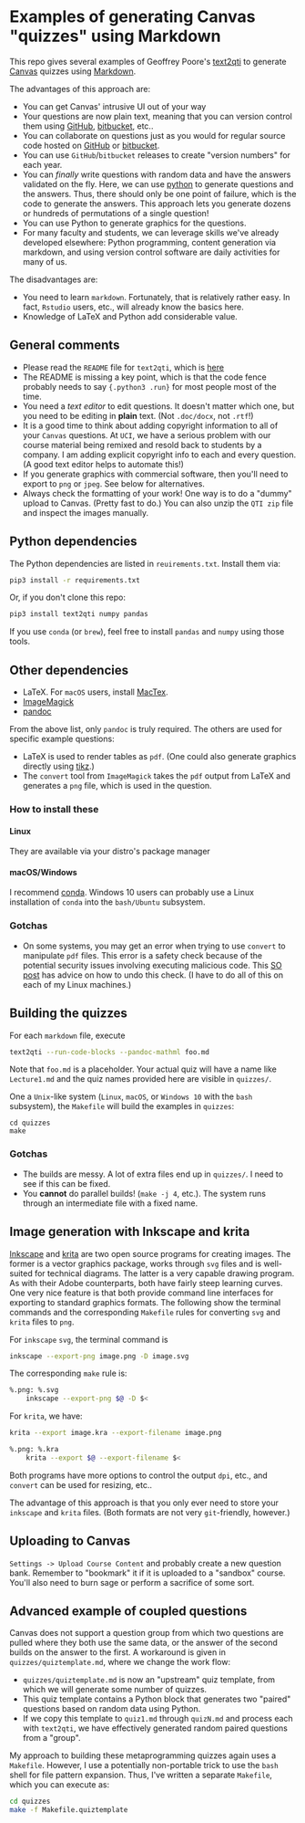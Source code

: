 # Examples of generating Canvas "quizzes" using Markdown

This repo gives several examples of Geoffrey Poore's [text2qti](https://github.com/gpoore/text2qti) to generate [Canvas](https://www.instructure.com/canvas/) quizzes using [Markdown](https://en.wikipedia.org/wiki/Markdown).

The advantages of this approach are:

* You can get Canvas' intrusive UI out of your way
* Your questions are now plain text, meaning that you can version control them
  using [GitHub](https://github.com), [bitbucket](https://bitbucket.org), etc..
* You can collaborate on questions just as you would for regular source code
  hosted on [GitHub](https://github.com) or [bitbucket](https://bitbucket.org).
* You can use `GitHub`/`bitbucket` releases to create "version numbers"
  for each year.
* You can *finally* write questions with random data and have the
  answers validated on the fly.  Here, we
  can use [python](https://python.org) to generate questions and
  the answers.  Thus, there should only be one point of failure,
  which is the code to generate the answers.
  This approach lets you generate dozens or hundreds of permutations
  of a single question!
* You can use Python to generate graphics for the questions.
* For many faculty and students, we can leverage skills we've already developed
  elsewhere: Python programming, content generation via markdown, and using version
  control software are daily activities for many of us.

The disadvantages are:

* You need to learn `markdown`.  Fortunately, that is relatively rather easy.
  In fact, `Rstudio` users, etc., will already know the basics here.
* Knowledge of LaTeX and Python add considerable value.

## General comments

* Please read the `README` file for `text2qti`, which is [here](https://github.com/gpoore/text2qti) 
* The README is missing a key point, which is that the  code
  fence probably needs to say `{.python3 .run}` for most people
  most of the time.
* You need a *text editor* to edit questions.  It doesn't matter which one,
  but you need to be editing in **plain** text. (Not `.doc/docx`, not `.rtf`!)
* It is a good time to think about adding copyright information to all
  of your `Canvas` questions.  At `UCI`, we have a serious problem with
  our course material being remixed and resold back to students by
  a company.  I am adding explicit copyright info to each and every
  question. (A good text editor helps to automate this!)
* If you generate graphics with commercial software, then you'll need
  to export to `png` or `jpeg`.  See below for alternatives.
* Always check the formatting of your work!  One way is to do 
  a "dummy" upload to Canvas. (Pretty fast to do.)  You
  can also unzip the `QTI zip` file and inspect the images
  manually.

## Python dependencies

The Python dependencies are listed in `reuirements.txt`.  Install them via:

```sh
pip3 install -r requirements.txt
```

Or, if you don't clone this repo:

```sh
pip3 install text2qti numpy pandas
```

If you use `conda` (or `brew`), feel free to install `pandas` and `numpy`
using those tools.

## Other dependencies

* LaTeX.  For `macOS` users, install [MacTex](https://tug.org/mactex/).
* [ImageMagick](https://imagemagick.org/index.php)
* [pandoc](https://pandoc.org)

From the above list, only `pandoc` is truly required.  The others are used for
specific example questions:

* LaTeX is used to render tables as `pdf`. (One could also generate graphics
  directly using [tikz](https://texample.net/tikz/).)
* The `convert` tool from `ImageMagick` takes the `pdf` output from LaTeX
  and generates a `png` file, which is used in the question.
  
### How to install these

#### Linux

They are available via your distro's package manager

#### macOS/Windows

I recommend [conda](https://docs.conda.io/en/latest/).  Windows 10 users
can probably use a Linux installation of `conda` into the
`bash/Ubuntu` subsystem.

### Gotchas

* On some systems, you may get an error when trying to use `convert`
  to manipulate `pdf` files.  This error is a safety check because
  of the potential security issues involving executing malicious code.
  This [SO post](https://stackoverflow.com/questions/52998331/imagemagick-security-policy-pdf-blocking-conversion) has advice on how to undo this check.
  (I have to do all of this on each of my Linux machines.)

## Building the quizzes

For each `markdown` file, execute

```sh
text2qti --run-code-blocks --pandoc-mathml foo.md
```

Note that `foo.md` is a placeholder.  Your actual quiz will have a name
like `Lecture1.md` and the quiz names provided here are visible in `quizzes/`.

One a `Unix`-like system (`Linux`, `macOS`, or `Windows 10` with the `bash`
subsystem), the `Makefile` will build the examples in `quizzes`:

```
cd quizzes
make
```

### Gotchas

* The builds are messy.  A lot of extra files end up in `quizzes/`.  I need
  to see if this can be fixed.
* You **cannot** do parallel builds! (`make -j 4`, etc.).  The system
  runs through an intermediate file with a fixed name.

## Image generation with Inkscape and krita

[Inkscape](https://inkscape.org) and [krita](https://krita.org) are two
open source programs for creating images.  The former is a vector
graphics package, works through `svg`
files and is well-suited for technical diagrams.  The latter is a very
capable drawing program.  As with their Adobe counterparts, both have
fairly steep learning curves.  One very nice feature is that both 
provide command line interfaces for exporting to standard graphics
formats.  The following show the terminal commands and the corresponding
`Makefile` rules for converting `svg` and `krita` files to `png`.

For `inkscape` `svg`, the terminal command is

```sh
inkscape --export-png image.png -D image.svg
```

The corresponding `make` rule is:

```sh
%.png: %.svg
    inkscape --export-png $@ -D $<
```

For `krita`, we have:

```sh
krita --export image.kra --export-filename image.png
```

```sh
%.png: %.kra
    krita --export $@ --export-filename $<
```

Both programs have more options to control the output `dpi`, etc.,
and `convert` can be used for resizing, etc..

The advantage of this approach is that you only ever need to store your
`inkscape` and `krita` files. (Both formats are not very `git`-friendly, however.)

## Uploading to Canvas

`Settings -> Upload Course Content` and probably create a new question bank.
Remember to "bookmark" it if it is uploaded to a "sandbox" course.
You'll also need to burn sage or perform a sacrifice of some sort.

## Advanced example of coupled questions

Canvas does not support a question group from which two questions are pulled
where they both use the same data, or the answer of the second builds on the
answer to the first.  A workaround is given in `quizzes/quiztemplate.md`,
where we change the work flow:

* `quizzes/quiztemplate.md` is now an "upstream" quiz template, from
  which we will generate some number of quizzes.
* This quiz template contains a Python block that generates two 
  "paired" questions based on random data using Python.
* If we copy this template to `quiz1.md` through `quizN.md` and
  process each with `text2qti`, we have effectively generated
  random paired questions from a "group".

My approach to building these metaprogramming quizzes again uses a `Makefile`. However,
I use a potentially non-portable trick to use the `bash` shell for file pattern expansion.
Thus, I've written a separate `Makefile`, which you can execute as:

```sh
cd quizzes
make -f Makefile.quiztemplate
```
